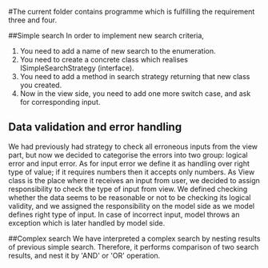 #The current folder contains programme which is fulfilling the requirement three and four.

##Simple search
In order to implement new search criteria,

1. You need to add a name of new search to the enumeration.
2. You need to create a concrete class which realises ISimpleSearchStrategy (interface).
3. You need to add a method in search strategy returning that new class you created.
4. Now in the view side, you need to add one more switch case, and ask for corresponding input.

## Data validation and error handling
We had previously had strategy to check all erroneous inputs from the view part, but now we decided to categorise the errors into two group: logical error and input error. As for input error we define it as handling over right type of value; if it requires numbers then it accepts only numbers.
As View class is the place where it receives an input from user, we decided to assign responsibility to check the type of input from view.
We defined checking whether the data seems to be reasonable or not to be checking its logical validity, and we assigned the responsibility on the model side as we model defines right type of input. In case of incorrect input, model throws an exception which is later handled by model side.

##Complex search
We have interpreted a complex search by nesting results of previous simple search. Therefore, it performs comparison of two search results, and nest it by 'AND' or 'OR' operation.
